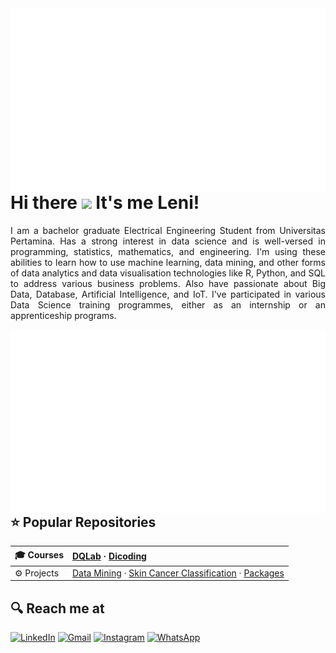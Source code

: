 <!-- ### Hi there 👋 It's me Leni! -->

<!--
**Leniianggraini/leniianggraini** is a ✨ _special_ ✨ repository because its `README.md` (this file) appears on your GitHub profile.

Here are some ideas to get you started:

- 🔭 I’m currently working on ...
- 🌱 I’m currently learning ...
- 👯 I’m looking to collaborate on ...
- 🤔 I’m looking for help with ...
- 💬 Ask me about ...
- 📫 How to reach me: ...
- 😄 Pronouns: ...
- ⚡ Fun fact: ...
-->
<img align='right' src = "https://github.com/myarist/github-stats-transparent/blob/output/generated/overview.svg">

# Hi there <img src="https://github.com/TheDudeThatCode/TheDudeThatCode/blob/master/Assets/Hi.gif" width="30px"> It's me Leni!

<p align="justify">
  I am a bachelor graduate Electrical Engineering Student from Universitas Pertamina. Has a strong interest in data science and is well-versed in programming, statistics, mathematics, and engineering. I'm using these abilities to learn how to use machine learning, data mining, and other forms of data analytics and data visualisation technologies like R, Python, and SQL to address various business problems. Also have passionate about Big Data, Database, Artificial Intelligence, and IoT. I've participated in various Data Science training programmes, either as an internship or an apprenticeship programs.
</p>

<!-- ## 👁‍🗨 Visitors Count -->

<!-- ![Visitor Count](https://profile-counter.glitch.me/{myarist}/count.svg) -->

<img align='right' src = "https://github.com/myarist/github-stats-transparent/blob/output/generated/languages.svg">

 ## ⭐ Popular Repositories

| 🎓 Courses | [DQLab](https://github.com/Leniianggraini/Data-Scientist-DQLab) · [Dicoding](https://github.com/Leniianggraini/Image-Classification-of-Rock-Paper-Scissors-CNN) |
|:--------|:--------------------|
| ⚙ Projects | [Data Mining](https://github.com/Leniianggraini/Scrapy_Putusan) · [Skin Cancer Classification](https://github.com/Leniianggraini/Skin-Cancer-Classification) · [Packages](https://github.com/Leniianggraini/Packages-Assemble) | 


## 🔍 Reach me at

<p>
  <a href="https://www.linkedin.com/in/lenianggraini/" target="_blank"><img alt="LinkedIn" src="https://img.shields.io/badge/linkedin-%230077B5.svg?&style=for-the-badge&logo=linkedin&logoColor=white" /></a>  
  <a href="mailto:lenny.anggraini11@gmail.com" target="_blank"><img alt="Gmail" src="https://img.shields.io/badge/gmail-D14836?&style=for-the-badge&logo=gmail&logoColor=white"/></a> 
  <a href="https://www.instagram.com/lenii_anggraini/" target="_blank"><img alt="Instagram" src="https://img.shields.io/badge/instagram-%23E4405F.svg?&style=for-the-badge&logo=instagram&logoColor=white" /></a>  
<!--   <a href="https://twitter.com/my_arist" target="_blank"><img alt="Twitter" src="https://img.shields.io/badge/twitter-%231DA1F2.svg?&style=for-the-badge&logo=twitter&logoColor=white" /></a>   -->
  <a href="https://wa.me/qr/NRT4NVM4PCP7C1" target="_blank"><img alt="WhatsApp" src="https://img.shields.io/badge/WhatsApp-25D366?style=for-the-badge&logo=whatsapp&logoColor=white" /></a>  
</p>
